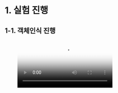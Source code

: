 # 1. 실험 진행
## 1-1. 객체인식 진행

<!-- blank line -->
<figure class="video_container">
  <video controls="true" allowfullscreen="true" poster="OpenCV/yolov3/test.jpg">
    <source src="OpenCV/121.mp4" type="video/mp4">
  </video>
</figure>
<!-- blank line -->
